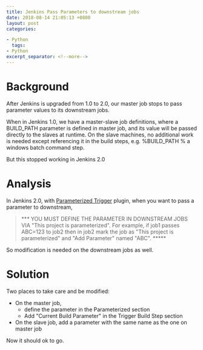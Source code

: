 ```yaml
---
title: Jenkins Pass Parameters to downstream jobs
date: 2018-08-14 21:05:13 +0800
layout: post
categories:

- Python
  tags:
- Python
excerpt_separator: <!--more-->
---
```

# Background

After Jenkins is upgraded from 1.0 to 2.0, our master job stops to pass parameter values to its downstream jobs.

When in Jenkins 1.0, we have a master-slave job definitions, where a BUILD_PATH parameter is defined in master job, and its value will be passed directly to the slaves at runtime. On the slave machines, no additional work is needed except referencing it in the build steps, e.g. %BUILD_PATH % a windows batch command step.

But this stopped working in Jenkins 2.0
<!--more-->
# Analysis

In Jenkins 2.0, with [Parameterized Trigger](https://wiki.jenkins.io/display/JENKINS/Parameterized+Trigger+Plugin) plugin, when you want to pass a parameter to downstream,

> ***\** YOU MUST DEFINE THE PARAMETER IN DOWNSTREAM JOBS VIA  "This project is parameterized". For example, if job1 passes ABC=123 to job2 then in job2 mark the job as "This project is parameterized" and "Add Parameter" named "ABC". *****

So modification is needed on the downstream jobs as well.

# Solution

Two places to take care and be modified:

- On the master job, 
  - define the parameter in the Parameterized section
  - Add "Current Build Parameter" in the Trigger Build Step section
- On the slave job, add a parameter with the same name as the one on master job

Now it should ok to go.

